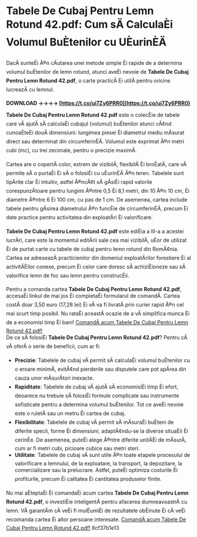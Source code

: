 # Tabele De Cubaj Pentru Lemn Rotund 42.pdf: Cum sÄ CalculaÈi Volumul BuÈtenilor cu UÈurinÈÄ
  
DacÄ sunteÈi Ã®n cÄutarea unei metode simple Èi rapide de a determina volumul buÈtenilor de lemn rotund, atunci aveÈi nevoie de **Tabele De Cubaj Pentru Lemn Rotund 42.pdf**, o carte practicÄ Èi utilÄ pentru oricine lucreazÄ cu lemnul.
 
**DOWNLOAD ->->->-> [https://t.co/ui7Zy6PRR0](https://t.co/ui7Zy6PRR0)**


  
**Tabele De Cubaj Pentru Lemn Rotund 42.pdf** este o colecÈie de tabele care vÄ ajutÄ sÄ calculaÈi cubajul (volumul) buÈtenilor atunci cÃ¢nd cunoaÈteÈi douÄ dimensiuni: lungimea piesei Èi diametrul mediu mÄsurat direct sau determinat din circumferinÈÄ. Volumul este exprimat Ã®n metri cubi (mc), cu trei zecimale, pentru o precizie maximÄ.
  
Cartea are o copertÄ color, extrem de vizibilÄ, flexibilÄ Èi broÈatÄ, care vÄ permite sÄ o purtaÈi Èi sÄ o folosiÈi cu uÈurinÈÄ Ã®n teren. Tabelele sunt tipÄrite clar Èi intuitiv, astfel Ã®ncÃ¢t sÄ gÄsiÈi rapid valorile corespunzÄtoare pentru lungimi Ã®ntre 0,5 Èi 8,1 metri, din 10 Ã®n 10 cm, Èi diametre Ã®ntre 6 Èi 100 cm, cu pas de 1 cm. De asemenea, cartea include tabele pentru gÄsirea diametrului Ã®n funcÈie de circumferinÈÄ, precum Èi date practice pentru activitatea din exploatÄri Èi valorificare.
  
**Tabele De Cubaj Pentru Lemn Rotund 42.pdf** este ediÈia a III-a a acestei lucrÄri, care este la momentul editÄrii sale cea mai vizibilÄ, uÈor de utilizat Èi de purtat carte cu tabele de cubaj pentru lemn rotund din RomÃ¢nia. Cartea se adreseazÄ practicienilor din domeniul exploatÄrilor forestiere Èi al activitÄÈilor conexe, precum Èi celor care doresc sÄ achiziÈioneze sau sÄ valorifice lemn de foc sau lemn pentru construcÈii.
  
Pentru a comanda cartea **Tabele De Cubaj Pentru Lemn Rotund 42.pdf**, accesaÈi linkul de mai jos Èi completaÈi formularul de comandÄ. Cartea costÄ doar 3,50 euro (17,28 lei) Èi vÄ va fi livratÄ prin curier rapid Ã®n cel mai scurt timp posibil. Nu rataÈi aceastÄ ocazie de a vÄ simplifica munca Èi de a economisi timp Èi bani!
  [ComandÄ acum Tabele De Cubaj Pentru Lemn Rotund 42.pdf!](https://tehronmachines.ro/pro/produs/carte-tabele-de-cubaj-pentru-lemn-rotund-editia-a-iii-a-2021-thm/)  
De ce sÄ folosiÈi **Tabele De Cubaj Pentru Lemn Rotund 42.pdf**? Pentru cÄ vÄ oferÄ o serie de beneficii, cum ar fi:
  
- **Precizie**: Tabelele de cubaj vÄ permit sÄ calculaÈi volumul buÈtenilor cu o eroare minimÄ, evitÃ¢nd pierderile sau disputele care pot apÄrea din cauza unor mÄsurÄtori inexacte.
- **Rapiditate**: Tabelele de cubaj vÄ ajutÄ sÄ economisiÈi timp Èi efort, deoarece nu trebuie sÄ folosiÈi formule complicate sau instrumente sofisticate pentru a determina volumul buÈtenilor. Tot ce aveÈi nevoie este o ruletÄ sau un metru Èi cartea de cubaj.
- **Flexibilitate**: Tabelele de cubaj vÄ permit sÄ mÄsuraÈi buÈteni de diferite specii, forme Èi dimensiuni, adaptÃ¢ndu-se la diverse situaÈii Èi cerinÈe. De asemenea, puteÈi alege Ã®ntre diferite unitÄÈi de mÄsurÄ, cum ar fi metri cubi, picioare cubice sau metri steri.
- **Utilitate**: Tabelele de cubaj vÄ sunt utile Ã®n toate etapele procesului de valorificare a lemnului, de la exploatare, la transport, la depozitare, la comercializare sau la prelucrare. Astfel, puteÈi optimiza costurile Èi profiturile, precum Èi calitatea Èi cantitatea produselor finite.

Nu mai aÈteptaÈi Èi comandaÈi acum cartea **Tabele De Cubaj Pentru Lemn Rotund 42.pdf**, o investiÈie inteligentÄ pentru afacerea dumneavoastrÄ cu lemn. VÄ garantÄm cÄ veÈi fi mulÈumiÈi de rezultatele obÈinute Èi cÄ veÈi recomanda cartea Èi altor persoane interesate.
  [ComandÄ acum Tabele De Cubaj Pentru Lemn Rotund 42.pdf!](https://tehronmachines.ro/pro/produs/carte-tabele-de-cubaj-pentru-lemn-rotund-editia-a-iii-a-2021-thm/) 8cf37b1e13
 
